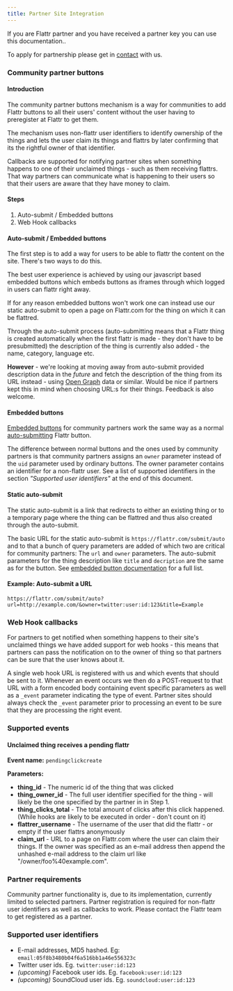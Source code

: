 ```yaml
---
title: Partner Site Integration
---
```


If you are Flattr partner and you have received a partner key you can use this documentation..

To apply for partnership please get in [contact](https://flattr.com/support/contact) with us.

### Community partner buttons

#### Introduction

The community partner buttons mechanism is a way for communities to add Flattr buttons to all their users' content without the user having to preregister at Flattr to get them.

The mechanism uses non-flattr user identifiers to identify ownership of the things and lets the user claim its things and flattrs by later confirming that its the rightful owner of that identifier.

Callbacks are supported for notifying partner sites when something happens to one of their unclaimed things - such as them receiving flattrs. That way partners can communicate what is happening to their users so that their users are aware that they have money to claim.

#### Steps

1. Auto-submit / Embedded buttons
2. Web Hook callbacks

#### Auto-submit / Embedded buttons

The first step is to add a way for users to be able to flattr the content on the site. There's two ways to do this.

The best user experience is achieved by using our javascript based embedded buttons which embeds buttons as iframes through which logged in users can flattr right away.

If for any reason embedded buttons won't work one can instead use our static auto-submit to open a page on Flattr.com for the thing on which it can be flattred.

Through the auto-submit process (auto-submitting means that a Flattr thing is created automatically when the first flattr is made - they don't have to be presubmitted) the description of the thing is currently also added - the name, category, language etc.

__However__ - we're looking at moving away from auto-submit provided description data in the _future_ and fetch the description of the thing from its URL instead - using [Open Graph](http://ogp.me/) data or similar. Would be nice if partners kept this in mind when choosing URL:s for their things. Feedback is also welcome.

#### Embedded buttons

[Embedded buttons](/button) for community partners work the same way as a normal [auto-submitting](/auto-submit) Flattr button.

The difference between normal buttons and the ones used by community partners is that community partners assigns an `owner` parameter instead of the `uid` parameter used by ordinary buttons. The owner parameter contains an identifier for a non-flattr user. See a list of supported identifiers in the section _"Supported user identifiers"_ at the end of this document.

#### Static auto-submit

The static auto-submit is a link that redirects to either an existing thing or to a temporary page where the thing can be flattred and thus also created through the auto-submit.

The basic URL for the static auto-submit is `https://flattr.com/submit/auto` and to that a bunch of query parameters are added of which two are critical for community partners: The `url` and `owner` parameters. The auto-submit parameters for the thing description like `title` and `decription` are the same as for the button. See [embedded button documentation](/button) for a full list.

#### Example: Auto-submit a URL

`https://flattr.com/submit/auto?url=http://example.com/&owner=twitter:user:id:123&title=Example`

### Web Hook callbacks

For partners to get notified when something happens to their site's unclaimed things we have added support for web hooks - this means that partners can pass the notification on to the owner of thing so that partners can be sure that the user knows about it.

A single web hook URL is registered with us and which events that should be sent to it. Whenever an event occurs we then do a POST-request to that URL with a form encoded body containing event specific parameters as well as a `_event` parameter indicating the type of event. Partner sites should always check the `_event` parameter prior to processing an event to be sure that they are processing the right event.

### Supported events

#### Unclaimed thing receives a pending flattr

__Event name:__ `pendingclickcreate`

__Parameters:__

* __thing\_id__ - The numeric id of the thing that was clicked
* __thing\_owner\_id__ - The full user identifier specified for the thing - will likely be the one specified by the partner in in Step 1.
* __thing\_clicks\_total__ - The total amount of clicks after this click happened. (While hooks are likely to be executed in order - don't count on it)
* __flattrer\_username__ - The username of the user that did the flattr - or empty if the user flattrs anonymously
* __claim\_url__ - URL to a page on Flattr.com where the user can claim their things. If the owner was specified as an e-mail address then append the unhashed e-mail address to the claim url like "/owner/foo%40example.com".

### Partner requirements

Community partner functionality is, due to its implementation, currently limited to selected partners. Partner registration is required for non-flattr user identifiers as well as callbacks to work. Please contact the Flattr team to get registered as a partner.

### Supported user identifiers

* E-mail addresses, MD5 hashed. Eg: `email:05f8b3480b04f6a516bb1a46e556323c`
* Twitter user ids. Eg. `twitter:user:id:123`
* _(upcoming)_ Facebook user ids. Eg. `facebook:user:id:123`
* _(upcoming)_ SoundCloud user ids. Eg. `soundcloud:user:id:123`
